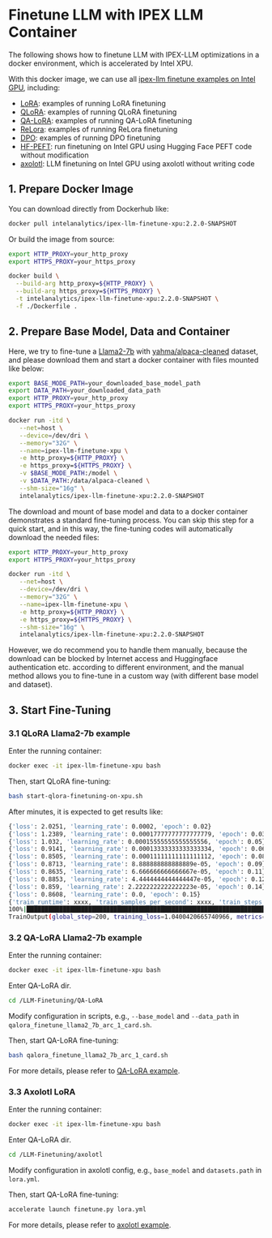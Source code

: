 # Finetune LLM with IPEX LLM Container

The following shows how to finetune LLM with IPEX-LLM optimizations in a docker environment, which is accelerated by Intel XPU.


With this docker image, we can use all [ipex-llm finetune examples on Intel GPU](https://github.com/intel-analytics/ipex-llm/tree/main/python/llm/example/GPU/LLM-Finetuning), including:

- [LoRA](https://github.com/intel-analytics/ipex-llm/tree/main/python/llm/example/GPU/LLM-Finetuning/LoRA): examples of running LoRA finetuning
- [QLoRA](https://github.com/intel-analytics/ipex-llm/tree/main/python/llm/example/GPU/LLM-Finetuning/QLoRA): examples of running QLoRA finetuning
- [QA-LoRA](https://github.com/intel-analytics/ipex-llm/tree/main/python/llm/example/GPU/LLM-Finetuning/QA-LoRA): examples of running QA-LoRA finetuning
- [ReLora](https://github.com/intel-analytics/ipex-llm/tree/main/python/llm/example/GPU/LLM-Finetuning/ReLora): examples of running ReLora finetuning
- [DPO](https://github.com/intel-analytics/ipex-llm/tree/main/python/llm/example/GPU/LLM-Finetuning/DPO): examples of running DPO finetuning
- [HF-PEFT](https://github.com/intel-analytics/ipex-llm/tree/main/python/llm/example/GPU/LLM-Finetuning/HF-PEFT): run finetuning on Intel GPU using Hugging Face PEFT code without modification
- [axolotl](https://github.com/intel-analytics/ipex-llm/tree/main/python/llm/example/GPU/LLM-Finetuning/axolotl): LLM finetuning on Intel GPU using axolotl without writing code


## 1. Prepare Docker Image

You can download directly from Dockerhub like:

```bash
docker pull intelanalytics/ipex-llm-finetune-xpu:2.2.0-SNAPSHOT
```

Or build the image from source:

```bash
export HTTP_PROXY=your_http_proxy
export HTTPS_PROXY=your_https_proxy

docker build \
  --build-arg http_proxy=${HTTP_PROXY} \
  --build-arg https_proxy=${HTTPS_PROXY} \
  -t intelanalytics/ipex-llm-finetune-xpu:2.2.0-SNAPSHOT \
  -f ./Dockerfile .
```

## 2. Prepare Base Model, Data and Container

Here, we try to fine-tune a [Llama2-7b](https://huggingface.co/meta-llama/Llama-2-7b) with [yahma/alpaca-cleaned](https://huggingface.co/datasets/yahma/alpaca-cleaned) dataset, and please download them and start a docker container with files mounted like below:

```bash
export BASE_MODE_PATH=your_downloaded_base_model_path
export DATA_PATH=your_downloaded_data_path
export HTTP_PROXY=your_http_proxy
export HTTPS_PROXY=your_https_proxy

docker run -itd \
   --net=host \
   --device=/dev/dri \
   --memory="32G" \
   --name=ipex-llm-finetune-xpu \
   -e http_proxy=${HTTP_PROXY} \
   -e https_proxy=${HTTPS_PROXY} \
   -v $BASE_MODE_PATH:/model \
   -v $DATA_PATH:/data/alpaca-cleaned \
   --shm-size="16g" \
   intelanalytics/ipex-llm-finetune-xpu:2.2.0-SNAPSHOT
```

The download and mount of base model and data to a docker container demonstrates a standard fine-tuning process. You can skip this step for a quick start, and in this way, the fine-tuning codes will automatically download the needed files:

```bash
export HTTP_PROXY=your_http_proxy
export HTTPS_PROXY=your_https_proxy

docker run -itd \
   --net=host \
   --device=/dev/dri \
   --memory="32G" \
   --name=ipex-llm-finetune-xpu \
   -e http_proxy=${HTTP_PROXY} \
   -e https_proxy=${HTTPS_PROXY} \
   --shm-size="16g" \
   intelanalytics/ipex-llm-finetune-xpu:2.2.0-SNAPSHOT
```

However, we do recommend you to handle them manually, because the download can be blocked by Internet access and Huggingface authentication etc. according to different environment, and the manual method allows you to fine-tune in a custom way (with different base model and dataset).

## 3. Start Fine-Tuning

### 3.1 QLoRA Llama2-7b example

Enter the running container:

```bash
docker exec -it ipex-llm-finetune-xpu bash
```

Then, start QLoRA fine-tuning:

```bash
bash start-qlora-finetuning-on-xpu.sh
```

After minutes, it is expected to get results like:

```bash
{'loss': 2.0251, 'learning_rate': 0.0002, 'epoch': 0.02}
{'loss': 1.2389, 'learning_rate': 0.00017777777777777779, 'epoch': 0.03}
{'loss': 1.032, 'learning_rate': 0.00015555555555555556, 'epoch': 0.05}
{'loss': 0.9141, 'learning_rate': 0.00013333333333333334, 'epoch': 0.06}
{'loss': 0.8505, 'learning_rate': 0.00011111111111111112, 'epoch': 0.08}
{'loss': 0.8713, 'learning_rate': 8.888888888888889e-05, 'epoch': 0.09}
{'loss': 0.8635, 'learning_rate': 6.666666666666667e-05, 'epoch': 0.11}
{'loss': 0.8853, 'learning_rate': 4.4444444444444447e-05, 'epoch': 0.12}
{'loss': 0.859, 'learning_rate': 2.2222222222222223e-05, 'epoch': 0.14}
{'loss': 0.8608, 'learning_rate': 0.0, 'epoch': 0.15}
{'train_runtime': xxxx, 'train_samples_per_second': xxxx, 'train_steps_per_second': xxxx, 'train_loss': 1.0400420665740966, 'epoch': 0.15}
100%|███████████████████████████████████████████████████████████████████████████████████| 200/200 [07:16<00:00,  2.18s/it]
TrainOutput(global_step=200, training_loss=1.0400420665740966, metrics={'train_runtime': xxxx, 'train_samples_per_second': xxxx, 'train_steps_per_second': xxxx, 'train_loss': 1.0400420665740966, 'epoch': 0.15})
```

### 3.2 QA-LoRA Llama2-7b example

Enter the running container:

```bash
docker exec -it ipex-llm-finetune-xpu bash
```

Enter QA-LoRA dir.

```bash
cd /LLM-Finetuning/QA-LoRA
```

Modify configuration in scripts, e.g., `--base_model` and `--data_path` in `qalora_finetune_llama2_7b_arc_1_card.sh`.

Then, start QA-LoRA fine-tuning:

```bash
bash qalora_finetune_llama2_7b_arc_1_card.sh
```

For more details, please refer to [QA-LoRA example](https://github.com/intel-analytics/ipex-llm/tree/main/python/llm/example/GPU/LLM-Finetuning/QA-LoRA).

### 3.3 Axolotl LoRA

Enter the running container:

```bash
docker exec -it ipex-llm-finetune-xpu bash
```

Enter QA-LoRA dir.

```bash
cd /LLM-Finetuning/axolotl
```

Modify configuration in axolotl config, e.g., `base_model` and `datasets.path` in `lora.yml`.

Then, start QA-LoRA fine-tuning:

```bash
accelerate launch finetune.py lora.yml
```

For more details, please refer to [axolotl example](https://github.com/intel-analytics/ipex-llm/tree/main/python/llm/example/GPU/LLM-Finetuning/axolotl).
